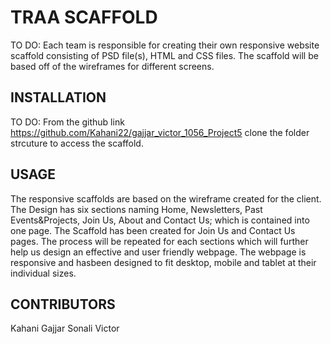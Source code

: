 # TRAA SCAFFOLD

TO DO: Each team is responsible for creating their own responsive website scaffold consisting of PSD file(s), HTML and CSS files. The scaffold will be based off of the wireframes for different screens.

## INSTALLATION

TO DO: From the github link https://github.com/Kahani22/gajjar_victor_1056_Project5 clone the folder strcuture to access the scaffold.

## USAGE

The responsive scaffolds are based on the wireframe created for the client. The Design has six sections naming Home, Newsletters, Past Events&Projects, Join Us, About and Contact Us; which is contained into one page. The Scaffold has been created for Join Us and Contact Us pages. The process will be repeated for each sections which will further help us design an effective and user friendly webpage. The webpage is responsive and hasbeen designed to fit desktop, mobile and tablet at their individual sizes.

## CONTRIBUTORS

Kahani Gajjar 
Sonali Victor
